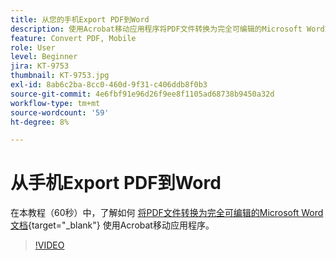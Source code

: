 ```yaml
---
title: 从您的手机Export PDF到Word
description: 使用Acrobat移动应用程序将PDF文件转换为完全可编辑的Microsoft Word文档
feature: Convert PDF, Mobile
role: User
level: Beginner
jira: KT-9753
thumbnail: KT-9753.jpg
exl-id: 8ab6c2ba-8cc0-460d-9f31-c406ddb8f0b3
source-git-commit: 4e6fbf91e96d26f9ee8f1105ad68738b9450a32d
workflow-type: tm+mt
source-wordcount: '59'
ht-degree: 8%

---
```


# 从手机Export PDF到Word

在本教程（60秒）中，了解如何 [将PDF文件转换为完全可编辑的Microsoft Word文档](https://www.adobe.com/acrobat/online/pdf-to-word.html){target="_blank"} 使用Acrobat移动应用程序。

>[!VIDEO](https://video.tv.adobe.com/v/340214?quality=12&learn=on&hidetitle=true)
